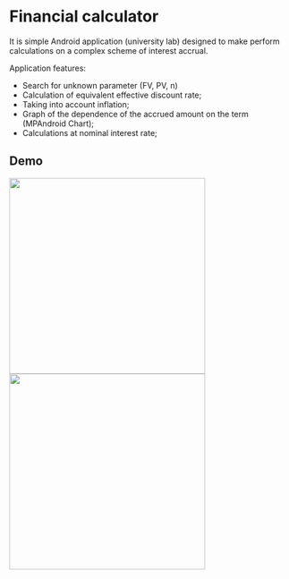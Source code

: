 # Financial calculator

It is simple Android application (university lab) designed to make perform calculations on a complex scheme of interest accrual.

Application features:
- Search for unknown parameter (FV, PV, n)
- Calculation of equivalent effective discount rate;
- Taking into account inflation;
- Graph of the dependence of the accrued amount on the term (MPAndroid Chart);
- Calculations at nominal interest rate;

## Demo
 <img src="https://user-images.githubusercontent.com/39419270/96927138-4a224100-14bf-11eb-8e9d-7df3304e52df.png" width="350"/>
 <img src="https://user-images.githubusercontent.com/39419270/96927180-5ad2b700-14bf-11eb-884d-78d1a6151012.gif" width="350" />
